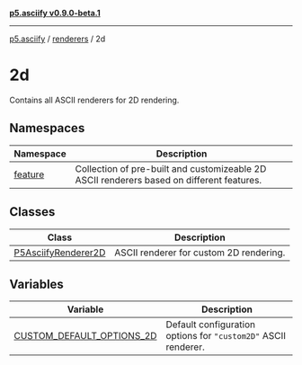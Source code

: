 [**p5.asciify v0.9.0-beta.1**](../../../../../README.md)

***

[p5.asciify](../../../../../README.md) / [renderers](../../README.md) / 2d

# 2d

Contains all ASCII renderers for 2D rendering.

## Namespaces

| Namespace | Description |
| ------ | ------ |
| [feature](namespaces/feature/README.md) | Collection of pre-built and customizeable 2D ASCII renderers based on different features. |

## Classes

| Class | Description |
| ------ | ------ |
| [P5AsciifyRenderer2D](classes/P5AsciifyRenderer2D.md) | ASCII renderer for custom 2D rendering. |

## Variables

| Variable | Description |
| ------ | ------ |
| [CUSTOM\_DEFAULT\_OPTIONS\_2D](variables/CUSTOM_DEFAULT_OPTIONS_2D.md) | Default configuration options for `"custom2D"` ASCII renderer. |
